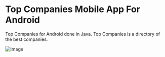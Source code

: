 Top Companies Mobile App For Android
============================

Top Companies for Android done in Java. Top Companies is a directory of the best companies.

![Image](../../blob/master/screenshots/Screenshot_2015-01-03-23-19-19.png?raw=true)

